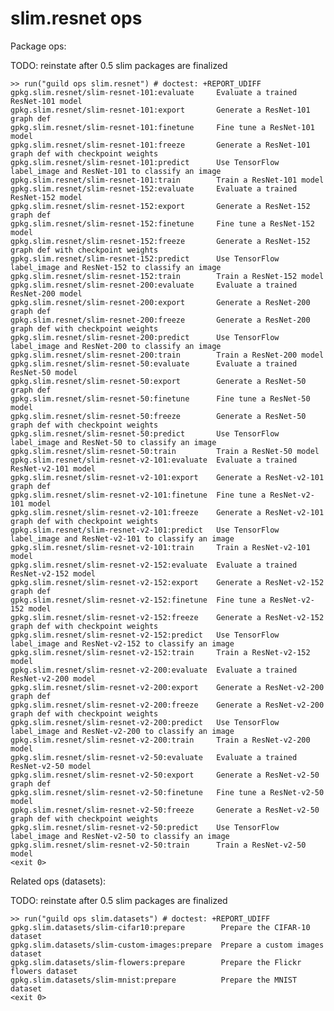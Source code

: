 # slim.resnet ops

Package ops:

TODO: reinstate after 0.5 slim packages are finalized

    >> run("guild ops slim.resnet") # doctest: +REPORT_UDIFF
    gpkg.slim.resnet/slim-resnet-101:evaluate     Evaluate a trained ResNet-101 model
    gpkg.slim.resnet/slim-resnet-101:export       Generate a ResNet-101 graph def
    gpkg.slim.resnet/slim-resnet-101:finetune     Fine tune a ResNet-101 model
    gpkg.slim.resnet/slim-resnet-101:freeze       Generate a ResNet-101 graph def with checkpoint weights
    gpkg.slim.resnet/slim-resnet-101:predict      Use TensorFlow label_image and ResNet-101 to classify an image
    gpkg.slim.resnet/slim-resnet-101:train        Train a ResNet-101 model
    gpkg.slim.resnet/slim-resnet-152:evaluate     Evaluate a trained ResNet-152 model
    gpkg.slim.resnet/slim-resnet-152:export       Generate a ResNet-152 graph def
    gpkg.slim.resnet/slim-resnet-152:finetune     Fine tune a ResNet-152 model
    gpkg.slim.resnet/slim-resnet-152:freeze       Generate a ResNet-152 graph def with checkpoint weights
    gpkg.slim.resnet/slim-resnet-152:predict      Use TensorFlow label_image and ResNet-152 to classify an image
    gpkg.slim.resnet/slim-resnet-152:train        Train a ResNet-152 model
    gpkg.slim.resnet/slim-resnet-200:evaluate     Evaluate a trained ResNet-200 model
    gpkg.slim.resnet/slim-resnet-200:export       Generate a ResNet-200 graph def
    gpkg.slim.resnet/slim-resnet-200:freeze       Generate a ResNet-200 graph def with checkpoint weights
    gpkg.slim.resnet/slim-resnet-200:predict      Use TensorFlow label_image and ResNet-200 to classify an image
    gpkg.slim.resnet/slim-resnet-200:train        Train a ResNet-200 model
    gpkg.slim.resnet/slim-resnet-50:evaluate      Evaluate a trained ResNet-50 model
    gpkg.slim.resnet/slim-resnet-50:export        Generate a ResNet-50 graph def
    gpkg.slim.resnet/slim-resnet-50:finetune      Fine tune a ResNet-50 model
    gpkg.slim.resnet/slim-resnet-50:freeze        Generate a ResNet-50 graph def with checkpoint weights
    gpkg.slim.resnet/slim-resnet-50:predict       Use TensorFlow label_image and ResNet-50 to classify an image
    gpkg.slim.resnet/slim-resnet-50:train         Train a ResNet-50 model
    gpkg.slim.resnet/slim-resnet-v2-101:evaluate  Evaluate a trained ResNet-v2-101 model
    gpkg.slim.resnet/slim-resnet-v2-101:export    Generate a ResNet-v2-101 graph def
    gpkg.slim.resnet/slim-resnet-v2-101:finetune  Fine tune a ResNet-v2-101 model
    gpkg.slim.resnet/slim-resnet-v2-101:freeze    Generate a ResNet-v2-101 graph def with checkpoint weights
    gpkg.slim.resnet/slim-resnet-v2-101:predict   Use TensorFlow label_image and ResNet-v2-101 to classify an image
    gpkg.slim.resnet/slim-resnet-v2-101:train     Train a ResNet-v2-101 model
    gpkg.slim.resnet/slim-resnet-v2-152:evaluate  Evaluate a trained ResNet-v2-152 model
    gpkg.slim.resnet/slim-resnet-v2-152:export    Generate a ResNet-v2-152 graph def
    gpkg.slim.resnet/slim-resnet-v2-152:finetune  Fine tune a ResNet-v2-152 model
    gpkg.slim.resnet/slim-resnet-v2-152:freeze    Generate a ResNet-v2-152 graph def with checkpoint weights
    gpkg.slim.resnet/slim-resnet-v2-152:predict   Use TensorFlow label_image and ResNet-v2-152 to classify an image
    gpkg.slim.resnet/slim-resnet-v2-152:train     Train a ResNet-v2-152 model
    gpkg.slim.resnet/slim-resnet-v2-200:evaluate  Evaluate a trained ResNet-v2-200 model
    gpkg.slim.resnet/slim-resnet-v2-200:export    Generate a ResNet-v2-200 graph def
    gpkg.slim.resnet/slim-resnet-v2-200:freeze    Generate a ResNet-v2-200 graph def with checkpoint weights
    gpkg.slim.resnet/slim-resnet-v2-200:predict   Use TensorFlow label_image and ResNet-v2-200 to classify an image
    gpkg.slim.resnet/slim-resnet-v2-200:train     Train a ResNet-v2-200 model
    gpkg.slim.resnet/slim-resnet-v2-50:evaluate   Evaluate a trained ResNet-v2-50 model
    gpkg.slim.resnet/slim-resnet-v2-50:export     Generate a ResNet-v2-50 graph def
    gpkg.slim.resnet/slim-resnet-v2-50:finetune   Fine tune a ResNet-v2-50 model
    gpkg.slim.resnet/slim-resnet-v2-50:freeze     Generate a ResNet-v2-50 graph def with checkpoint weights
    gpkg.slim.resnet/slim-resnet-v2-50:predict    Use TensorFlow label_image and ResNet-v2-50 to classify an image
    gpkg.slim.resnet/slim-resnet-v2-50:train      Train a ResNet-v2-50 model
    <exit 0>

Related ops (datasets):

TODO: reinstate after 0.5 slim packages are finalized

    >> run("guild ops slim.datasets") # doctest: +REPORT_UDIFF
    gpkg.slim.datasets/slim-cifar10:prepare        Prepare the CIFAR-10 dataset
    gpkg.slim.datasets/slim-custom-images:prepare  Prepare a custom images dataset
    gpkg.slim.datasets/slim-flowers:prepare        Prepare the Flickr flowers dataset
    gpkg.slim.datasets/slim-mnist:prepare          Prepare the MNIST dataset
    <exit 0>
